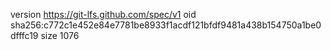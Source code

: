 version https://git-lfs.github.com/spec/v1
oid sha256:c772c1e452e84e7781be8933f1acdf121bfdf9481a438b154750a1be0dfffc19
size 1076
